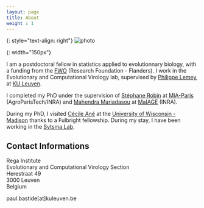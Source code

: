 ```yaml
---
layout: page
title: About
weight : 1
---
```

{: style="text-align: right"}
![photo]

[photo]: {{site.baseurl}}/docs/DSC03440.JPG
{: width="150px"} 

I am a postdoctoral fellow in statistics applied to evolutionnary biology, with a funding from the [FWO](http://www.fwo.be/en/fellowships-funding/postdoctoral-fellowships/postdoctoral-fellowship/) (Research Foundation - Flanders).
I work in the Evolutionary and Computational Virology lab,
supervised by [Philippe Lemey](https://rega.kuleuven.be/cev/ecv), at [KU Leuven](https://www.kuleuven.be/english/).

I completed my PhD under the supervision of [Stéphane Robin](https://www6.inra.fr/mia-paris/Equipes/Membres/Stephane-Robin)
at [MIA-Paris](https://www6.inra.fr/mia-paris) (AgroParisTech/INRA)
and [Mahendra Mariadasou](https://mahendra-mariadassou.github.io/) at [MaIAGE](http://maiage.jouy.inra.fr/) (INRA).

During my PhD, I visited [Cécile Ané](http://www.stat.wisc.edu/~ane/)
at the [University of Wisconsin - Madison](http://www.wisc.edu/)
thanks to a Fulbright fellowship.
During my stay, I have been working in the [Sytsma Lab](http://www.botany.wisc.edu/sytsma/SytsmaLab/Welcome.html).

## Contact Informations

Rega Institute  
Evolutionary and Computational Virology Section  
Herestraat 49  
3000 Leuven  
Belgium  

paul.bastide[at]kuleuven.be